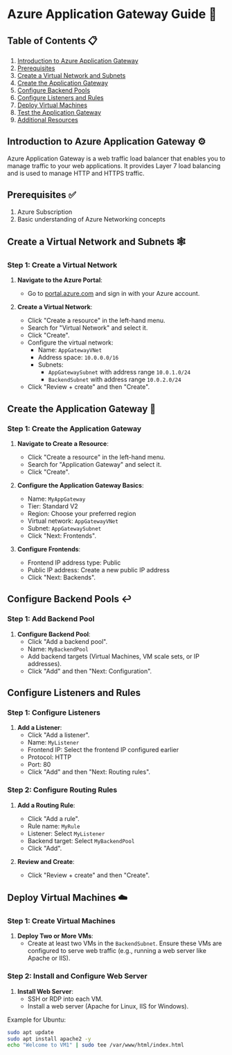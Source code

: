 # Azure Application Gateway Guide 🚪

## Table of Contents 📋
1. [Introduction to Azure Application Gateway](#introduction-to-azure-application-gateway)
2. [Prerequisites](#prerequisites)
3. [Create a Virtual Network and Subnets](#create-a-virtual-network-and-subnets)
4. [Create the Application Gateway](#create-the-application-gateway)
5. [Configure Backend Pools](#configure-backend-pools)
6. [Configure Listeners and Rules](#configure-listeners-and-rules)
7. [Deploy Virtual Machines](#deploy-virtual-machines)
8. [Test the Application Gateway](#test-the-application-gateway)
9. [Additional Resources](#additional-resources)

## Introduction to Azure Application Gateway ⚙️

Azure Application Gateway is a web traffic load balancer that enables you to manage traffic to your web applications. It provides Layer 7 load balancing and is used to manage HTTP and HTTPS traffic.

## Prerequisites ✅

1. Azure Subscription
2. Basic understanding of Azure Networking concepts

## Create a Virtual Network and Subnets 🕸️

### Step 1: Create a Virtual Network
1. **Navigate to the Azure Portal**:
   - Go to [portal.azure.com](https://portal.azure.com/) and sign in with your Azure account.

2. **Create a Virtual Network**:
   - Click "Create a resource" in the left-hand menu.
   - Search for "Virtual Network" and select it.
   - Click "Create".
   - Configure the virtual network:
     - Name: `AppGatewayVNet`
     - Address space: `10.0.0.0/16`
     - Subnets: 
       - `AppGatewaySubnet` with address range `10.0.1.0/24`
       - `BackendSubnet` with address range `10.0.2.0/24`
   - Click "Review + create" and then "Create".

## Create the Application Gateway 📱

### Step 1: Create the Application Gateway
1. **Navigate to Create a Resource**:
   - Click "Create a resource" in the left-hand menu.
   - Search for "Application Gateway" and select it.
   - Click "Create".

2. **Configure the Application Gateway Basics**:
   - Name: `MyAppGateway`
   - Tier: Standard V2
   - Region: Choose your preferred region
   - Virtual network: `AppGatewayVNet`
   - Subnet: `AppGatewaySubnet`
   - Click "Next: Frontends".

3. **Configure Frontends**:
   - Frontend IP address type: Public
   - Public IP address: Create a new public IP address
   - Click "Next: Backends".

## Configure Backend Pools ↩️

### Step 1: Add Backend Pool
1. **Configure Backend Pool**:
   - Click "Add a backend pool".
   - Name: `MyBackendPool`
   - Add backend targets (Virtual Machines, VM scale sets, or IP addresses).
   - Click "Add" and then "Next: Configuration".

## Configure Listeners and Rules

### Step 1: Configure Listeners
1. **Add a Listener**:
   - Click "Add a listener".
   - Name: `MyListener`
   - Frontend IP: Select the frontend IP configured earlier
   - Protocol: HTTP
   - Port: 80
   - Click "Add" and then "Next: Routing rules".

### Step 2: Configure Routing Rules
1. **Add a Routing Rule**:
   - Click "Add a rule".
   - Rule name: `MyRule`
   - Listener: Select `MyListener`
   - Backend target: Select `MyBackendPool`
   - Click "Add".

2. **Review and Create**:
   - Click "Review + create" and then "Create".

## Deploy Virtual Machines ☁️

### Step 1: Create Virtual Machines
1. **Deploy Two or More VMs**:
   - Create at least two VMs in the `BackendSubnet`. Ensure these VMs are configured to serve web traffic (e.g., running a web server like Apache or IIS).

### Step 2: Install and Configure Web Server
1. **Install Web Server**:
   - SSH or RDP into each VM.
   - Install a web server (Apache for Linux, IIS for Windows).

Example for Ubuntu:
```bash
sudo apt update
sudo apt install apache2 -y
echo "Welcome to VM1" | sudo tee /var/www/html/index.html
